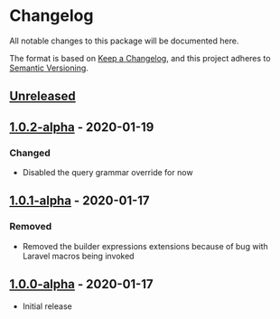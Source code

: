 # Changelog

All notable changes to this package will be documented here.

The format is based on [Keep a Changelog](https://keepachangelog.com/en/1.0.0/),
and this project adheres to [Semantic Versioning](https://semver.org/spec/v2.0.0.html).

## [Unreleased]

## [1.0.2-alpha] - 2020-01-19
### Changed
- Disabled the query grammar override for now

## [1.0.1-alpha] - 2020-01-17
### Removed
- Removed the builder expressions extensions because of bug with Laravel macros being invoked

## [1.0.0-alpha] - 2020-01-17
- Initial release

[Unreleased]: https://github.com/sprocketbox/laravel-toolkit/compare/v1.0.2-alpha...develop
[1.0.2-alpha]: https://github.com/sprocketbox/laravel-toolkit/compare/v1.0.1-alpha...v1.0.2-alpha
[1.0.1-alpha]: https://github.com/sprocketbox/laravel-toolkit/compare/v1.0.0-alpha...v1.0.1-alpha
[1.0.0-alpha]: https://github.com/sprocketbox/laravel-toolkit/releases/tag/v1.0.0-alpha